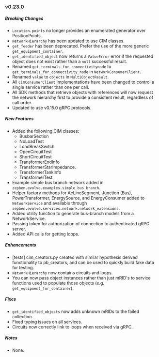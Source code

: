 ### v0.23.0

##### Breaking Changes
* `Location.points` no longer provides an enumerated generator over PositionPoints.
* `NetworkHierarchy` has been updated to use CIM classes.
* `get_feeder` has been deprecated. Prefer the use of the more generic `get_equipment_container`.
* `get_identified_object` now returns a `ValueError` error if the requested object does not exist rather than a `null` successful result.
* Renamed `get_terminals_for_connectivitynode` to `get_terminals_for_connectivity_node` in `NetworkConsumerClient`.
* Renamed `value` to `objects` in `MultiObjectResult`.
* All `CimConsumerClient` implementations have been changed to control a single service rather than one per call.
* All SDK methods that retrieve objects with references will now request the network hierarchy first to provide
  a consistent result, regardless of call order.
* Updated to use v0.15.0 gRPC protocols.

##### New Features
* Added the following CIM classes:
  * BusbarSection
  * NoLoadTest
  * LoadBreakSwitch
  * OpenCircuitTest
  * ShortCircuitTest
  * TransformerEndInfo
  * TransformerStarImpedance.
  * TransformerTankInfo
  * TransformerTest
* Example simple bus branch network added in `zepben.evolve.examples.simple_bus_branch`.
* Helper factory methods for AcLineSegment, Junction (Bus), PowerTransformer, EnergySource, and EnergyConsumer added to `NetworkService` and available
through `zepben.evolve.services.network.network_extensions`.
* Added utility function to generate bus-branch models from a NetworkService.
* Passing token for authorization of connection to authenticated gRPC server.
* Added API calls for getting loops.

##### Enhancements
* [tests] cim_creators.py created with similar hypothesis derived functionality to pb_creators, and can be used to quickly build fake data for testing.
* `NetworkHierarchy` now contains circuits and loops.
* You can now pass object instances rather than just mRID's to service functions
  used to populate those objects (e.g. `get_equipment_for_container`).

##### Fixes
* `get_identified_objects` now adds unknown mRIDs to the failed collection.
* Fixed typing issues on all services.
* Circuits now correctly link to loops when received via gRPC.

##### Notes
* None.
